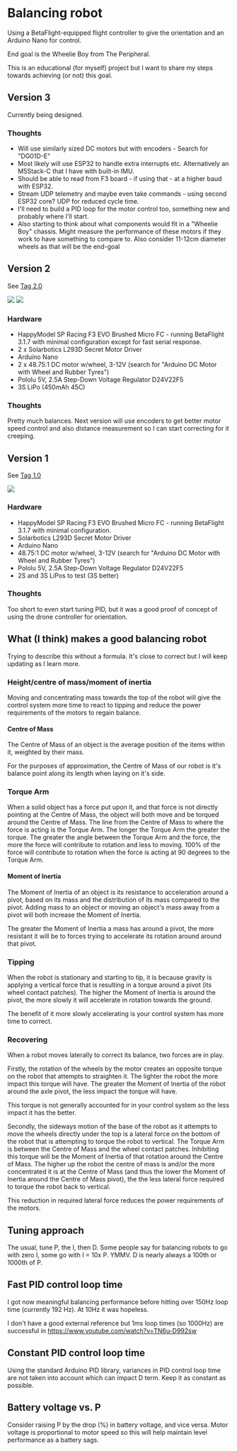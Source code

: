 # Balancing robot

Using a BetaFlight-equipped flight controller to give the orientation and an
Arduino Nano for control.

End goal is the Wheelie Boy from The Peripheral.

This is an educational (for myself) project but I want to share my steps
towards achieving (or not) this goal.

## Version 3

Currently being designed.

### Thoughts

 * Will use similarly sized DC motors but with encoders - Search for "DG01D-E"
 * Most likely will use ESP32 to handle extra interrupts etc. Alternatively an
   M5Stack-C that I have with built-in IMU.
 * Should be able to read from F3 board - if using that - at a higher baud
   with ESP32.
 * Stream UDP telemetry and maybe even take commands - using second ESP32
   core? UDP for reduced cycle time.
 * I'll need to build a PID loop for the motor control too, something new and
   probably where I'll start.
 * Also starting to think about what components would fit in a "Wheelie Boy"
   chassis. Might measure the performance of these motors if they work to have
   something to compare to. Also consider 11-12cm diameter wheels as that will
   be the end-goal

## Version 2

See [Tag 2.0](https://github.com/thisismyrobot/balancing-robot/releases/tag/2.0)

![](doc/build%202.gif) ![](doc/build%202.jpg)

### Hardware

 * HappyModel SP Racing F3 EVO Brushed Micro FC - running BetaFlight 3.1.7
  with minimal configuration except for fast serial response.
 * 2 x Solarbotics L293D Secret Motor Driver
 * Arduino Nano
 * 2 x 48.75:1 DC motor w/wheel, 3-12V (search for "Arduino DC Motor with
   Wheel and Rubber Tyres")
 * Pololu 5V, 2.5A Step-Down Voltage Regulator D24V22F5
 * 3S LiPo (450mAh 45C)

### Thoughts

Pretty much balances. Next version will use encoders to get better motor speed
control and also distance measurement so I can start correcting for it
creeping.

## Version 1

See [Tag 1.0](https://github.com/thisismyrobot/balancing-robot/releases/tag/1.0)

![](doc/build%201.jpg)

### Hardware

 * HappyModel SP Racing F3 EVO Brushed Micro FC - running BetaFlight 3.1.7
   with minimal configuration.
 * Solarbotics L293D Secret Motor Driver
 * Arduino Nano
 * 48.75:1 DC motor w/wheel, 3-12V (search for "Arduino DC Motor with Wheel
   and Rubber Tyres")
 * Pololu 5V, 2.5A Step-Down Voltage Regulator D24V22F5
 * 2S and 3S LiPos to test (3S better)

### Thoughts

Too short to even start tuning PID, but it was a good proof of concept of
using the drone controller for orientation.

## What (I think) makes a good balancing robot

Trying to describe this without a formula. It's close to correct but I will
keep updating as I learn more.

### Height/centre of mass/moment of inertia

Moving and concentrating mass towards the top of the robot will give the
control system more time to react to tipping and reduce the power requirements
of the motors to regain balance.

#### Centre of Mass

The Centre of Mass of an object is the average position of the items within
it, weighted by their mass.

For the purposes of approximation, the Centre of Mass of our robot is it's
balance point along its length when laying on it's side.

### Torque Arm

When a solid object has a force put upon it, and that force is not directly
pointing at the Centre of Mass, the object will both move and be torqued
around the Centre of Mass. The line from the Centre of Mass to where the force
is acting is the Torque Arm. The longer the Torque Arm the greater the torque.
The greater the angle between the Torque Arm and the force, the more the force
will contribute to rotation and less to moving. 100% of the force will
contribute to rotation when the force is acting at 90 degrees to the Torque
Arm.

#### Moment of Inertia

The Moment of Inertia of an object is its resistance to acceleration around a
pivot, based on its mass and the distribution of its mass compared to the
pivot. Adding mass to an object or moving an object's mass away from a pivot
will both increase the Moment of Inertia.

The greater the Moment of Inertia a mass has around a pivot, the more
resistant it will be to forces trying to accelerate its rotation around around
that pivot.

### Tipping

When the robot is stationary and starting to tip, it is because gravity is
applying a vertical force that is resulting in a torque around a pivot (its
wheel contact patches). The higher the Moment of Inertia is around the pivot,
the more slowly it will accelerate in rotation towards the ground.

The benefit of it more slowly accelerating is your control system has more
time to correct.

### Recovering

When a robot moves laterally to correct its balance, two forces are in play.

Firstly, the rotation of the wheels by the motor creates an opposite torque on
the robot that attempts to straighten it. The lighter the robot the more
impact this torque will have. The greater the Moment of Inertia of the robot
around the axle pivot, the less impact the torque will have.

This torque is not generally accounted for in your control system so the less
impact it has the better.

Secondly, the sideways motion of the base of the robot as it attempts to move
the wheels directly under the top is a lateral force on the bottom of the
robot that is attempting to torque the robot to vertical. The Torque Arm is
between the Centre of Mass and the wheel contact patches. Inhibiting this
torque will be the Moment of Inertia of that rotation around the Centre of
Mass. The higher up the robot the centre of mass is and/or the more
concentrated it is at the Centre of Mass (and thus the lower the Moment of
Inertia around the Centre of Mass pivot), the the less lateral force required
to torque the robot back to vertical.

This reduction in required lateral force reduces the power requirements of the
motors.

## Tuning approach

The usual, tune P, the I, then D. Some people say for balancing robots to go
with zero I, some go with I = 10x P. YMMV. D is nearly always a 100th or
1000th of P.

## Fast PID control loop time

I got now meaningful balancing performance before hitting over 150Hz loop
time (currently 192 Hz). At 10Hz it was hopeless.

I don't have a good external reference but 1ms loop times (so 1000Hz) are
successful in https://www.youtube.com/watch?v=TN6u-D992sw

## Constant PID control loop time

Using the standard Arduino PID library, variances in PID control loop time are
not taken into account which can impact D term. Keep it as constant as
possible.

## Battery voltage vs. P

Consider raising P by the drop (%) in battery voltage, and vice versa. Motor
voltage is proportional to motor speed so this will help maintain level
performance as a battery sags.
